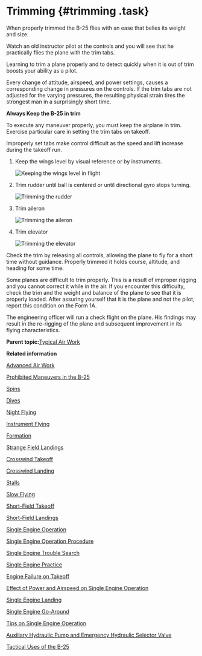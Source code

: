 # Trimming {#trimming .task}

When properly trimmed the B-25 flies with an ease that belies its weight and size.

Watch an old instructor pilot at the controls and you will see that he practically flies the plane with the trim tabs.

Learning to trim a plane properly and to detect quickly when it is out of trim boosts your ability as a pilot.

Every change of attitude, airspeed, and power settings, causes a corresponding change in pressures on the controls. If the trim tabs are not adjusted for the varying pressures, the resulting physical strain tires the strongest man in a surprisingly short time.

**Always Keep the B-25 in trim**

To execute any maneuver properly, you must keep the airplane in trim. Exercise particular care in setting the trim tabs on takeoff.

Improperly set tabs make control difficult as the speed and lift increase during the takeoff run.

1.  Keep the wings level by visual reference or by instruments.

    ![Keeping the wings level in flight](../images/trim_wings_level.png "Keep the wings level by visual reference or by instruments")

2.  Trim rudder until ball is centered or until directional gyro stops turning.

    ![Trimming the rudder](../images/trim_rudder.png "Trim rudder until ball is centered or until directional gyro stops
                                turning")

3.  Trim aileron

    ![Trimming the aileron](../images/trim_aileron.png "Trim aileron")

4.  Trim elevator

    ![Trimming the elevator](../images/trim_elevator.png "Trim elevator")


Check the trim by releasing all controls, allowing the plane to fly for a short time without guidance. Properly trimmed it holds course, altitude, and heading for some time.

Some planes are difficult to trim properly. This is a result of improper rigging and you cannot correct it while in the air. If you encounter this difficulty, check the trim and the weight and balance of the plane to see that it is properly loaded. After assuring yourself that it is the plane and not the pilot, report this condition on the Form 1A.

The engineering officer will run a check flight on the plane. His findings may result in the re-rigging of the plane and subsequent improvement in its flying characteristics.

**Parent topic:**[Typical Air Work](../topics/typical_air_work.md)

**Related information**  


[Advanced Air Work](../topics/advanced_air_work.md)

[Prohibited Maneuvers in the B-25](../topics/prohibited_maneuvers_in_the_b_25.md)

[Spins](../topics/spins.md)

[Dives](../topics/dives.md)

[Night Flying](../topics/night_flying.md)

[Instrument Flying](../topics/instrument_flying.md)

[Formation](../topics/formation.md)

[Strange Field Landings](../topics/strange_field_landings.md)

[Crosswind Takeoff](../topics/crosswind_takeoff.md)

[Crosswind Landing](../topics/crosswind_landing.md)

[Stalls](../topics/stalls.md)

[Slow Flying](../topics/slow_flying.md)

[Short-Field Takeoff](../topics/short_field_takeoff.md)

[Short-Field Landings](../topics/short_field_landings.md)

[Single Engine Operation](../topics/single_engine_operation.md)

[Single Engine Operation Procedure](../topics/single_engine_operation_procedure.md)

[Single Engine Trouble Search](../topics/single_engine_trouble_search.md)

[Single Engine Practice](../topics/single_engine_practice.md)

[Engine Failure on Takeoff](../topics/engine_failure_on_takeoff.md)

[Effect of Power and Airspeed on Single Engine Operation](../topics/effect_of_power_and_airspeed_on_single_engine_operation.md)

[Single Engine Landing](../topics/single_engine_landing.md)

[Single Engine Go-Around](../topics/single_engine_go_around.md)

[Tips on Single Engine Operation](../topics/tips_on_single_engine_operation.md)

[Auxiliary Hydraulic Pump and Emergency Hydraulic Selector Valve](../topics/auxiliary_hydraulic_pump_and_emergency_hydraulic_selector_valve.md)

[Tactical Uses of the B-25](../topics/tactical_uses_of_the_b_25.md)

